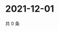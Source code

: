 # 2021-12-01

共 0 条

<!-- BEGIN WEIBO -->
<!-- 最后更新时间 Wed Dec 01 2021 02:10:20 GMT+0800 (China Standard Time) -->

<!-- END WEIBO -->
